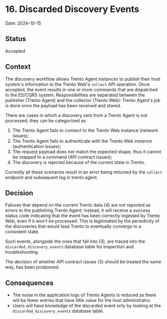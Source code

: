 # 16. Discarded Discovery Events

Date: 2024-10-15

## Status

Accepted

## Context

The discovery workflow allows Trento Agent instances to publish their host system's information to the Trento Web's `collect` API operation. Once accepted, the event results in one or more commands that are dispatched to the ES/CQRS system.
Responsibilities are separated between the publisher (Trento Agent) and the collector (Trento Web): Trento Agent's job is done once the payload has been received and stored.

There are cases in which a discovery sent from a Trento Agent is not processed; they can be categorized as:
1. The Trento Agent fails to connect to the Trento Web instance (network issues);
2. The Trento Agent fails to authenticate with the Trento Web instance (authentication issues);
3. The request payload does not match the expected shape, thus it cannot be mapped to a command (API contract issues);
4. The discovery is rejected because of the current state in Trento.

Currently all these scenarios result in an error being returned by the `collect` endpoint and subsequent log in trento agent.

## Decision

Failures that depend on the current Trento data (4) are not reported as errors to the publishing Trento Agent; instead, it will receive a success status code indicating that the event has been correctly ingested by Trento Web, even if it won't be processed.
This is legitimated by the periodicity of the discoveries that would lead Trento to eventually converge to a consistent state.

Such events, alongside the ones that fall into (3), are traced into the `discarded_discovery_events` database table for inspection and troubleshooting.

The decision of whether API contract issues (3) should be treated the same way, has been postponed.

## Consequences
* The noise in the application logs of Trento Agents is reduced as there will be fewer entries that have little value for the host administrator.
* Users will have knowledge of the discarded event only by looking at the `discarded_discovery_events` database table.
